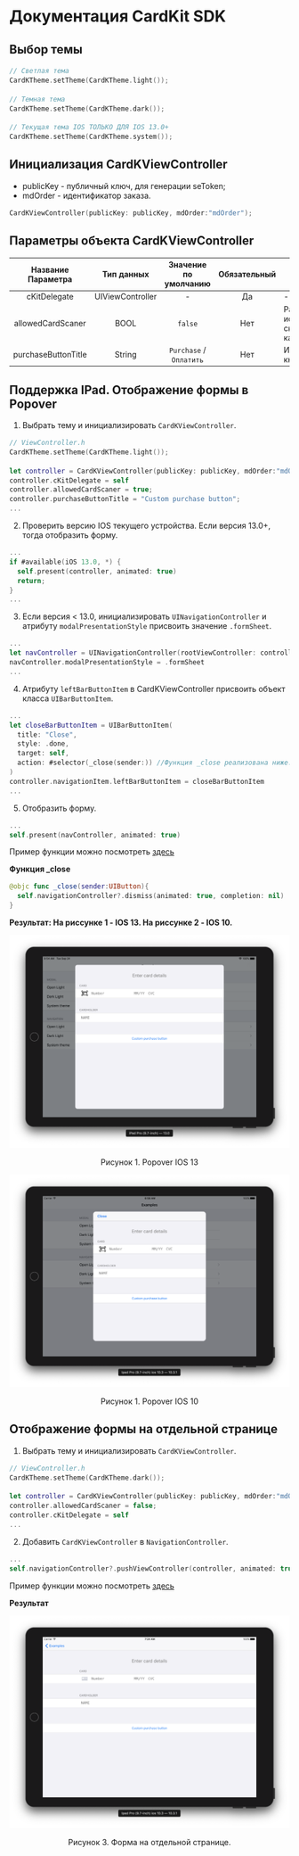 # Документация CardKit SDK

## Выбор темы

```swift
// Светлая тема
CardKTheme.setTheme(CardKTheme.light());

// Темная тема
CardKTheme.setTheme(CardKTheme.dark());

// Текущая тема IOS ТОЛЬКО ДЛЯ IOS 13.0+
CardKTheme.setTheme(CardKTheme.system());
```

## Инициализация CardKViewController

- publicKey - публичный ключ, для генерации seToken;
- mdOrder - идентификатор заказа.

```swift
CardKViewController(publicKey: publicKey, mdOrder:"mdOrder");
```

## Параметры объекта CardKViewController

| Название Параметра  |    Тип данных    |  Значение по умолчанию  | Обязательный | Описание                                   |
| :-----------------: | :--------------: | :---------------------: | :----------: | ------------------------------------------ |
|    cKitDelegate     | UIViewController |            -            |      Да      | -                                          |
|  allowedCardScaner  |       BOOL       |         `false`         |     Нет      | Разрешить исспользование сканера карточки. |
| purchaseButtonTitle |      String      | `Purchase` / `Оплатить` |     Нет      | Изменить текст кнопки.                     |

## Поддержка IPad. Отображение формы в Popover

1. Выбрать тему и инициализировать `CardKViewController`.

```swift
// ViewController.h
CardKTheme.setTheme(CardKTheme.light());

let controller = CardKViewController(publicKey: publicKey, mdOrder:"mdOrder");
controller.cKitDelegate = self
controller.allowedCardScaner = true;
controller.purchaseButtonTitle = "Custom purchase button";
...
```

2. Проверить версию IOS текущего устройства. Если версия 13.0+, тогда отобразить форму.

```swift
...
if #available(iOS 13.0, *) {
  self.present(controller, animated: true)
  return;
}
...
```

3.  Если версия < 13.0, инициализировать `UINavigationController` и атрибуту `modalPresentationStyle` присвоить значение `.formSheet`.

```swift
...
let navController = UINavigationController(rootViewController: controller)
navController.modalPresentationStyle = .formSheet
...
```

4. Атрибуту `leftBarButtonItem` в CardKViewController присвоить объект класса `UIBarButtonItem`.

```swift
...
let closeBarButtonItem = UIBarButtonItem(
  title: "Close",
  style: .done,
  target: self,
  action: #selector(_close(sender:)) //Функция _close реализована ниже.
)
controller.navigationItem.leftBarButtonItem = closeBarButtonItem
...
```

5. Отобразить форму.

```swift
...
self.present(navController, animated: true)
```

Пример функции можно посмотреть [здесь](https://gitlab.com/yurykorolev/cardkit/blob/webview/SampleApp/SampleApp/ViewController.swift#L64)

**Функция \_close**

```swift
@objc func _close(sender:UIButton){
  self.navigationController?.dismiss(animated: true, completion: nil)
}
```

**Результат: На риссунке 1 - IOS 13. На риссунке 2 - IOS 10.**

![Result IOS 13](/images/ios13_popover.png)

  <div align="center"> Рисунок 1. Popover IOS 13 </div>

![Result IOS 13](/images/ios10_popover.png)

<div align="center"> Рисунок 1. Popover IOS 10 </div>

## Отображение формы на отдельной странице

1. Выбрать тему и инициализировать `CardKViewController`.

```swift
// ViewController.h
CardKTheme.setTheme(CardKTheme.dark());

let controller = CardKViewController(publicKey: publicKey, mdOrder:"mdOrder");
controller.allowedCardScaner = false;
controller.cKitDelegate = self
...
```

2. Добавить `CardKViewController` в `NavigationController`.

```swift
...
self.navigationController?.pushViewController(controller, animated: true)
```

Пример функции можно посмотреть [здесь](https://gitlab.com/yurykorolev/cardkit/blob/webview/SampleApp/SampleApp/ViewController.swift#L155)

**Результат**

![Result IOS 13](/images/form_in_new_window.png)

  <div align="center"> Рисунок 3. Форма на отдельной странице. </div>
